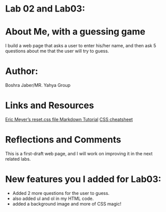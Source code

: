 # Lab 02 and Lab03:

# About Me, with a guessing game
I build a web page that asks a user to enter his/her name, and then ask 5 questions about me that the user will try to guess.

# Author: 
Boshra Jaber/MR. Yahya Group

# Links and Resources
[ Eric Meyer’s reset.css file ](https://meyerweb.com/eric/tools/css/reset/)
[Markdown Tutorial](https://www.markdowntutorial.com/)
[CSS cheatsheet](https://overapi.com/css)

# Reflections and Comments
This is a first-draft web page, and I will work on improving it in the next related labs.

# New features you I added for Lab03:
* Added 2 more questions for the user to guess.
* also added ul and ol in my HTML code.
* added a background image and more of CSS magic!
